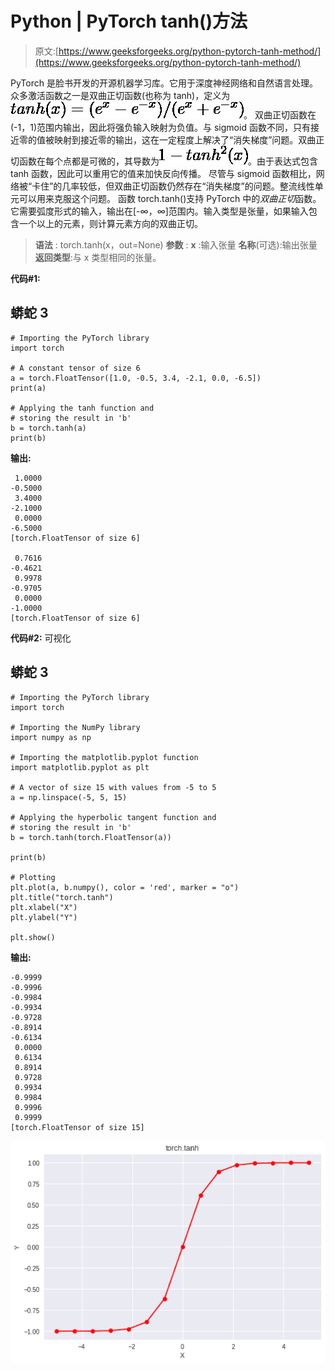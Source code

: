 # Python | PyTorch tanh()方法

> 原文:[https://www.geeksforgeeks.org/python-pytorch-tanh-method/](https://www.geeksforgeeks.org/python-pytorch-tanh-method/)

PyTorch 是脸书开发的开源机器学习库。它用于深度神经网络和自然语言处理。
众多激活函数之一是双曲正切函数(也称为 tanh)，定义为![tanh(x) = (e^x - e^{-x}) / (e^x + e^{-x})  ](img/349925e0d46be4a7eeaf41ec70709993.png "Rendered by QuickLaTeX.com")。
双曲正切函数在(-1，1)范围内输出，因此将强负输入映射为负值。与 sigmoid 函数不同，只有接近零的值被映射到接近零的输出，这在一定程度上解决了“消失梯度”问题。双曲正切函数在每个点都是可微的，其导数为![1 - tanh^2(x)  ](img/bd1f0658343d395e43d8bb9b63e2220e.png "Rendered by QuickLaTeX.com")。由于表达式包含 tanh 函数，因此可以重用它的值来加快反向传播。
尽管与 sigmoid 函数相比，网络被“卡住”的几率较低，但双曲正切函数仍然存在“消失梯度”的问题。整流线性单元可以用来克服这个问题。
函数 torch.tanh()支持 PyTorch 中的*双曲正切*函数。它需要弧度形式的输入，输出在[-∞，∞]范围内。输入类型是张量，如果输入包含一个以上的元素，则计算元素方向的双曲正切。

> **语法** : torch.tanh(x，out=None)
> **参数** :
> **x** :输入张量
> **名称**(可选):输出张量
> **返回类型**:与 x 类型相同的张量。

**代码#1:**

## 蟒蛇 3

```
# Importing the PyTorch library
import torch

# A constant tensor of size 6
a = torch.FloatTensor([1.0, -0.5, 3.4, -2.1, 0.0, -6.5])
print(a)

# Applying the tanh function and
# storing the result in 'b'
b = torch.tanh(a)
print(b)
```

**输出:**

```
 1.0000
-0.5000
 3.4000
-2.1000
 0.0000
-6.5000
[torch.FloatTensor of size 6]

 0.7616
-0.4621
 0.9978
-0.9705
 0.0000
-1.0000
[torch.FloatTensor of size 6]
```

**代码#2:** 可视化

## 蟒蛇 3

```
# Importing the PyTorch library
import torch

# Importing the NumPy library
import numpy as np

# Importing the matplotlib.pyplot function
import matplotlib.pyplot as plt

# A vector of size 15 with values from -5 to 5
a = np.linspace(-5, 5, 15)

# Applying the hyperbolic tangent function and
# storing the result in 'b'
b = torch.tanh(torch.FloatTensor(a))

print(b)

# Plotting
plt.plot(a, b.numpy(), color = 'red', marker = "o")
plt.title("torch.tanh")
plt.xlabel("X")
plt.ylabel("Y")

plt.show()
```

**输出:**

```
-0.9999
-0.9996
-0.9984
-0.9934
-0.9728
-0.8914
-0.6134
 0.0000
 0.6134
 0.8914
 0.9728
 0.9934
 0.9984
 0.9996
 0.9999
[torch.FloatTensor of size 15]
```

![](img/00a04214dd7a0a564a2c15b57e7ee06b.png)